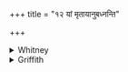 +++
title = "१२ यां मृतायानुबध्नन्ति"

+++

<details><summary>Whitney</summary>

### Translation
12. The *kūdī́* which they tie on after a dead man, as effacer (?) of the  
track, that verily, O Brahman-scather, did the gods call thy couch  
(*upastáraṇa*).

### Notes
*Kūdī́*, which occurs several times in the Kāuś. (see Bloomfield's  
edition, p. xliv \[where read Kāuś. 21.2,13\], and AJP. xi. 355), is  
identified by the scholiasts with *badarī* 'jujube.' For the habit of  
tying a bunch of twigs to a corpse, see Roth in the *Festgruss an  
Böhtlingk*, p. 98 ⌊and Bloomfield, AJP. xii. 416⌋.
</details>

<details><summary>Griffith</summary>

Oppressor of the Brahmans! thus the Gods have spoken and declared, The step-effacing wisp they bind upon the dead shall be thy couch.
</details>
